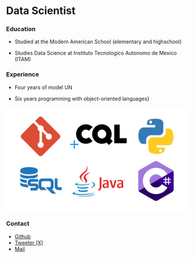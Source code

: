# Data Scientist

### Education
+ Studied at the Modern American School (elementary and highschool)

+ Studies Data Science at Instituto Tecnologico Autonomo de Mexico (ITAM)

### Experience

+ Four years of model UN

+ Six years programming with object-oriented languages}
  
![Local Image](Experiencia.jpg)

### Contact
+ [Github](https://github.com/SantiVillaRam7)
+ [Tweeter (X)](https://twitter.com/SantiagoVR49)
+ [Mail]("Mailto":santiagovillaram7@gmail.com)
